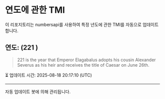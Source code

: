 
# 연도에 관한 TMI

이 리포지토리는 numbersapi를 사용하여 특정 년도에 관한 TMI를 자동으로 업데이트합니다.

## 연도: (221 )
> 221 is the year that Emperor Elagabalus adopts his cousin Alexander Severus as his heir and receives the title of Caesar on June 26th.

⏳ 업데이트 시간: 2025-08-18 20:17:10 (UTC)

---
자동 업데이트 봇에 의해 관리됩니다.
